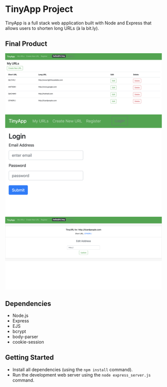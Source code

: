 # TinyApp Project

TinyApp is a full stack web application built with Node and Express that allows users to shorten long URLs (à la bit.ly).

## Final Product

!["URL-Index"](https://github.com/cjfelice/tinyapp/blob/master/docs/urls-index.png?raw=true)
!["Login"](https://github.com/cjfelice/tinyapp/blob/master/docs/login-page.png?raw=true)
!["URL-Edit"](https://github.com/cjfelice/tinyapp/blob/master/docs/url-edit.png?raw=true)

## Dependencies

- Node.js
- Express
- EJS
- bcrypt
- body-parser
- cookie-session

## Getting Started

- Install all dependencies (using the `npm install` command).
- Run the development web server using the `node express_server.js` command.